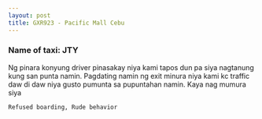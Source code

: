 ```yaml
---
layout: post
title: GXR923 - Pacific Mall Cebu
---
```


### Name of taxi: JTY

Ng pinara konyung driver pinasakay niya kami tapos dun pa siya nagtanung kung san punta namin. Pagdating namin ng exit minura niya kami kc traffic daw di daw niya gusto pumunta sa pupuntahan namin. Kaya nag mumura siya

```Refused boarding, Rude behavior```
